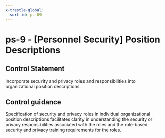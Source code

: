 ```yaml
---
x-trestle-global:
  sort-id: ps-09
---
```


# ps-9 - \[Personnel Security\] Position Descriptions

## Control Statement

Incorporate security and privacy roles and responsibilities into organizational position descriptions.

## Control guidance

Specification of security and privacy roles in individual organizational position descriptions facilitates clarity in understanding the security or privacy responsibilities associated with the roles and the role-based security and privacy training requirements for the roles.
